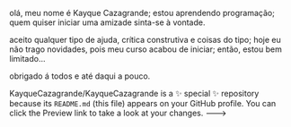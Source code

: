 olá, meu nome é Kayque Cazagrande;
estou aprendendo programação;
quem quiser iniciar uma amizade sinta-se à vontade.

aceito qualquer tipo de ajuda, crítica construtiva e coisas do tipo;
hoje eu não trago novidades, pois meu curso acabou de iniciar;
então, estou bem limitado... 

obrigado á todos e até daqui a pouco. 

KayqueCazagrande/KayqueCazagrande is a ✨ special ✨ repository because its `README.md` (this file) appears on your GitHub profile.
You can click the Preview link to take a look at your changes.
--->
